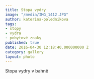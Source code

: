 ```yaml
---
title: Stopa vydry
image: "/media/IMG_1412.JPG"
author: katerina-polednikova
tags:
- stopy
- vydra
- pobytové znaky
published: true
date: 2016-04-30 12:18:40.000000000 Z
category: gallery
layout: photo
---
```

Stopa vydry v bahně
